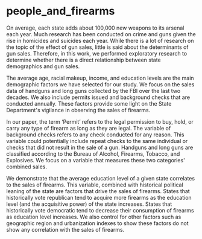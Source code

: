 # people_and_firearms

On average, each state adds about 100,000 new weapons to its arsenal each year. Much research has been conducted on crime and guns given the rise in homicides and suicides each year. While there is a lot of research on the topic of the effect of gun sales, little is said about the determinants of gun sales. Therefore, in this work, we performed exploratory research to determine whether there is a direct relationship between state demographics and gun sales.

The average age, racial makeup, income, and education levels are the main demographic factors we have selected for our study. We focus on the sales data of handguns and long guns collected by the FBI over the last two decades. We also include permits issued and background checks that are conducted annually. These factors provide some light on the State Department's vigilance in observing the sales of firearms.

In our paper, the term ‘Permit’ refers to the legal permission to buy, hold, or carry any type of firearm as long as they are legal. The variable of background checks refers to any check conducted for any reason. This variable could potentially include repeat checks to the same individual or checks that did not result in the sale of a gun. Handguns and long guns are classified according to the Bureau of Alcohol, Firearms, Tobacco, and Explosives. We focus on a variable that measures these two categories' combined sales.

We demonstrate that the average education level of a given state correlates to the sales of firearms. This variable, combined with historical political leaning of the state are factors that drive the sales of firearms. States that historically vote republican tend to acquire more firearms as the education level (and the acquisitive power) of the state increases. States that historically vote democratic tend to decrease their consumption of firearms as education level increases. We also control for other factors such as geographic region and urbanization indexes to show these factors do not show any correlation with the sales of firearms.

